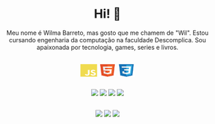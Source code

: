 
<div align="center">
<h1> Hi! 🦋 </h1>
<p> Meu nome é Wilma Barreto, mas gosto que me chamem de "Wil". Estou cursando engenharia da computação na faculdade Descomplica. Sou apaixonada por tecnologia, games, series e livros. </p>
<div>
  

<div style="display: inline_block"><br>
  <img align="center" alt="Rafa-Js" height="30" width="40" src="https://raw.githubusercontent.com/devicons/devicon/master/icons/javascript/javascript-plain.svg">
  <img align="center" alt="Rafa-HTML" height="30" width="40" src="https://raw.githubusercontent.com/devicons/devicon/master/icons/html5/html5-original.svg">
  <img align="center" alt="Rafa-CSS" height="30" width="40" src="https://raw.githubusercontent.com/devicons/devicon/master/icons/css3/css3-original.svg">
</div>


 ##


<div> 
  <a href="https://instagram.com/zxwilma" target="_blank"><img src="https://img.shields.io/badge/-Instagram-%23E4405F?style=for-the-badge&logo=instagram&logoColor=white" target="_blank"></a>
 <a href="https://discord.gg/EJGb3dY9" target="_blank"><img src="https://img.shields.io/badge/Discord-7289DA?style=for-the-badge&logo=discord&logoColor=white" target="_blank"></a> 
  <a href = "mailto:wilma.barreto5@outlook.com"><img src="https://img.shields.io/badge/-Gmail-%23333?style=for-the-badge&logo=gmail&logoColor=white" target="_blank"></a>
  <a href="https://www.linkedin.com/in/wilma-barreto5/" target="_blank"><img src="https://img.shields.io/badge/-LinkedIn-%230077B5?style=for-the-badge&logo=linkedin&logoColor=white" target="_blank"></a> 
</div>

  
##


<img src="https://github-readme-stats-wheat-two-53.vercel.app/api?username=zxwil&theme=neon&hide_border=false&include_all_commits=false&count_private=false"  width="364px" />                    <img src="https://github-readme-streak-stats.herokuapp.com/?user=zxwil&theme=neon&hide_border=false"  width="400px" />
![](https://github-readme-stats-wheat-two-53.vercel.app/api/top-langs/?username=zxwil&theme=neon&hide_border=false&include_all_commits=false&count_private=false&layout=compact)

 

 
